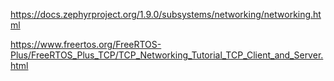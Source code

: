 https://docs.zephyrproject.org/1.9.0/subsystems/networking/networking.html

https://www.freertos.org/FreeRTOS-Plus/FreeRTOS_Plus_TCP/TCP_Networking_Tutorial_TCP_Client_and_Server.html

